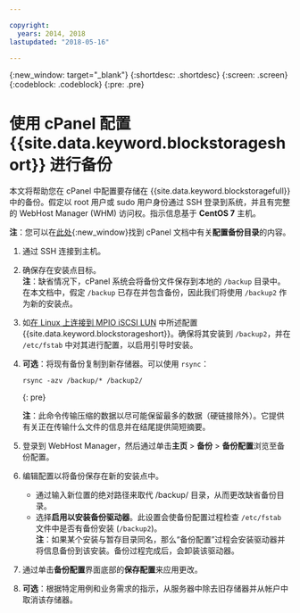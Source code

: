 ```yaml
---

copyright:
  years: 2014, 2018
lastupdated: "2018-05-16"

---
```

{:new_window: target="_blank"}
{:shortdesc: .shortdesc}
{:screen: .screen}
{:codeblock: .codeblock}
{:pre: .pre}
 
# 使用 cPanel 配置 {{site.data.keyword.blockstorageshort}} 进行备份

本文将帮助您在 cPanel 中配置要存储在 {{site.data.keyword.blockstoragefull}} 中的备份。假定以 root 用户或 sudo 用户身份通过 SSH 登录到系统，并且有完整的 WebHost Manager (WHM) 访问权。指示信息基于 **CentOS 7** 主机。

**注**：您可以在[此处](https://docs.cpanel.net/display/68Docs/Backup+Configuration#BackupConfiguration-ConfigureBackupDirectory){:new_window}找到 cPanel 文档中有关**配置备份目录**的内容。

1. 通过 SSH 连接到主机。

2. 确保存在安装点目标。<br />
   **注**：缺省情况下，cPanel 系统会将备份文件保存到本地的 `/backup` 目录中。在本文档中，假定 `/backup` 已存在并包含备份，因此我们将使用 `/backup2` 作为新的安装点。
   
3. 如[在 Linux 上连接到 MPIO iSCSI LUN](accessing_block_storage_linux.html) 中所述配置 {{site.data.keyword.blockstorageshort}}。确保将其安装到 `/backup2`，并在 `/etc/fstab` 中对其进行配置，以启用引导时安装。

4. **可选**：将现有备份复制到新存储器。可以使用 `rsync`：
   ```
   rsync -azv /backup/* /backup2/
   ```
   {: pre}
    
    **注**：此命令传输压缩的数据以尽可能保留最多的数据（硬链接除外）。它提供有关正在传输什么文件的信息并在结尾提供简短摘要。
    
5. 登录到 WebHost Manager，然后通过单击**主页** > **备份** > **备份配置**浏览至备份配置。

6. 编辑配置以将备份保存在新的安装点中。 
    - 通过输入新位置的绝对路径来取代 /backup/ 目录，从而更改缺省备份目录。 
    - 选择**启用以安装备份驱动器**。此设置会使备份配置过程检查 `/etc/fstab` 文件中是否有备份安装 (`/backup2`)。<br /> **注**：如果某个安装与暂存目录同名，那么“备份配置”过程会安装驱动器并将信息备份到该安装。备份过程完成后，会卸装该驱动器。 

7. 通过单击**备份配置**界面底部的**保存配置**来应用更改。

8. **可选**：根据特定用例和业务需求的指示，从服务器中除去旧存储器并从帐户中取消该存储器。

